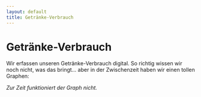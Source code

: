 ```yaml
---
layout: default
title: Getränke-Verbrauch
---
```


# Getränke-Verbrauch

Wir erfassen unseren Getränke-Verbrauch digital. So richtig wissen wir noch nicht, was das bringt… aber in der Zwischenzeit haben wir einen tollen Graphen:

*Zur Zeit funktioniert der Graph nicht.*
